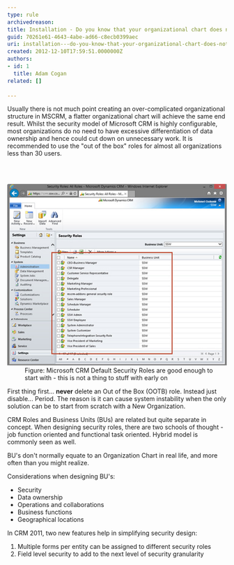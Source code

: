 ```yaml
---
type: rule
archivedreason: 
title: Installation - Do you know that your organizational chart does not equal your CRM Business Units?
guid: 70261e61-4643-4abe-ad66-c8ecb0399aec
uri: installation---do-you-know-that-your-organizational-chart-does-not-equal-your-crm-business-units
created: 2012-12-10T17:59:51.0000000Z
authors:
- id: 1
  title: Adam Cogan
related: []

---
```



<p>Usually there is not much point creating an over-complicated organizational structure in MSCRM, a flatter organizational chart will achieve the same end result. Whilst the security model of Microsoft CRM is highly configurable, most organizations do no need to have excessive differentiation of data ownership and hence could cut down on unnecessary work. It is recommended to use the "out of the box" roles for almost all organizations less than 30 users.</p>
                
<br><excerpt class='endintro'></excerpt><br>
<dl class="image">
                    <dt><img alt="Microsoft CRM Default Security Roles are good enough to start with" src="CRM-Default-Role.jpg" /></dt>
                    <dd>Figure: Microsoft CRM Default Security Roles are good enough to start with - this is not a thing to stuff with early on</dd>
                </dl>
                <p>First thing first... <strong>never</strong> delete an Out of the Box (OOTB) role. Instead just disable... Period. The reason is it can cause system instability when the only solution can be to start from scratch with a New Organization.</p>
                <p>CRM Roles and Business Units (BUs) are related but quite separate in concept. When designing security roles, there are two schools of thought - job function oriented and functional task oriented. Hybrid model is commonly seen as well.</p>
                <p>BU's don't normally equate to an Organization Chart in real life, and more often than you might realize.</p>
                <p>Considerations when designing BU's:</p>
                <ul>
                    <li>Security</li>
                    <li>Data ownership</li>
                    <li>Operations and collaborations</li>
                    <li>Business functions</li>
                    <li>Geographical locations</li>
                </ul>
                <p>In CRM 2011, two new features help in simplifying security design:</p>
                <ol>
                    <li>Multiple forms per entity can be assigned to different security roles</li>
                    <li>Field level security to add to the next level of security granularity</li>
                </ol>



